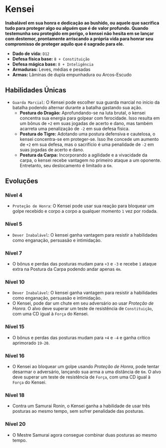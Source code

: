 # Kensei
**Inabalável em sua honra e dedicação ao bushido, ou aquele que sacrifica tudo para proteger algo ou alguém que é de valor profundo. Quando testemunha seu protegido em perigo, o kensei não hesita em se lançar com destemor, prontamente arriscando a própria vida para honrar seu compromisso de proteger aquilo que é sagrado para ele.**

- **Dado de vida:** `D12`
- **Defesa física base:** `8 + Constituição`
- **Defesa mágica base:** `8 + Inteligência`
- **Armaduras:** Leves, médias e pesadas
- **Armas:** Lâminas de dupla empunhadura ou Arcos-Escudo

## Habilidades Únicas
- `Guarda Marcial`: O Kensei pode escolher sua guarda marcial no início da batalha podendo alternar durante a batalha gastando sua ação.
  - **Postura do Dragão:** Aprofundando-se na luta brutal, o kensei concentra sua energia para golpear com ferocidade. Isso resulta em um bônus de `+2` em suas jogadas de acerto e dano, mas também acarreta uma penalização de `-2` em sua defesa física.
  - **Postura do Tigre:** Adotando uma postura defensiva e cautelosa, o kensei concentra-se em proteger-se. Isso lhe concede um aumento de `+2` em sua defesa, mas o sacrifício é uma penalidade de `-2` em suas jogadas de acerto e dano.
  - **Postura da Carpa:** Incorporando a agilidade e a vivacidade da carpa, o kensei recebe vantagem no primeiro ataque a um oponente. Entretanto, seu deslocamento é limitado a `6m`.

## Evoluções
### Nível 4
- `Proteção de Honra`: O Kensei pode usar sua reação para bloquear um golpe recebido e corpo a corpo a qualquer momento `1` vez por rodada.

### Nível 5
- `Dever Inabalável`: O kensei ganha vantagem para resistir a habilidades como enganação, persuasão e intimidação.

### Nível 7
- O bônus e perdas das posturas mudam para `+3` e `-3` e recebe `1` ataque extra na Postura da Carpa podendo andar apenas `4m`.

### Nível 10
- `Dever Inabalável`: O kensei ganha vantagem para resistir a habilidades como enganação, persuasão e intimidação.
- O Kensei, pode dar um chute em seu adversário ao usar *Proteção de Honra*. O alvo deve superar um teste de resistência de `Constituição`, com uma CD igual à `Força` do Kensei.

### Nível 15
- O bônus e perdas das posturas mudam para `+4` e `-4` e ganha crítico aprimorado `19-20`.

### Nível 16
- O Kensei ao bloquear um golpe usando *Proteção de Honra*, pode tentar desarmar o adversário, lançando sua arma a uma distância de `6m`. O alvo deve superar um teste de resistência de `Força`, com uma CD igual à `Força` do Kensei.

### Nível 18
- Contra um Samurai Ronin, o Kensei ganha a habilidade de usar três posturas ao mesmo tempo, sem sofrer penalidade das posturas.

### Nível 20
- O Mestre Samurai agora consegue combinar duas posturas ao mesmo tempo.
